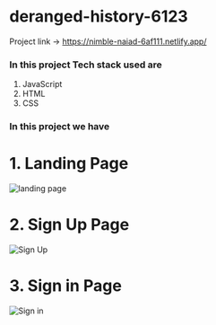 # deranged-history-6123

Project link -> https://nimble-naiad-6af111.netlify.app/
### In this project Tech stack used are 

1. JavaScript
2. HTML 
3. CSS

### In this project we have

# 1. Landing Page

![landing page](https://user-images.githubusercontent.com/112627297/212488573-02cd3db6-fd7c-432f-8b69-b0958a486872.png)

# 2. Sign Up Page

![Sign Up](https://user-images.githubusercontent.com/112627297/212488624-dbdde77c-9963-4fdf-95c7-513be3453b60.png)

# 3. Sign in Page


![Sign in](https://user-images.githubusercontent.com/112627297/212488606-2e982e4c-272b-4ec6-817a-65341a28246a.png)
